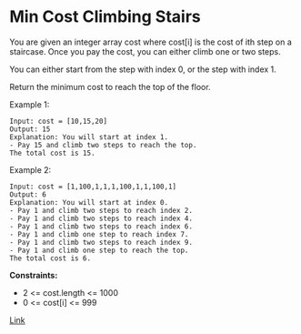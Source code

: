 # Min Cost Climbing Stairs

You are given an integer array cost where cost[i] is the cost of ith step on a staircase. Once you pay the cost, you can
either climb one or two steps.

You can either start from the step with index 0, or the step with index 1.

Return the minimum cost to reach the top of the floor.

Example 1:

```
Input: cost = [10,15,20]
Output: 15
Explanation: You will start at index 1.
- Pay 15 and climb two steps to reach the top.
The total cost is 15.
```

Example 2:

```
Input: cost = [1,100,1,1,1,100,1,1,100,1]
Output: 6
Explanation: You will start at index 0.
- Pay 1 and climb two steps to reach index 2.
- Pay 1 and climb two steps to reach index 4.
- Pay 1 and climb two steps to reach index 6.
- Pay 1 and climb one step to reach index 7.
- Pay 1 and climb two steps to reach index 9.
- Pay 1 and climb one step to reach the top.
The total cost is 6.
```

**Constraints:**

- 2 <= cost.length <= 1000
- 0 <= cost[i] <= 999

[Link](https://leetcode.com/problems/min-cost-climbing-stairs/description/)